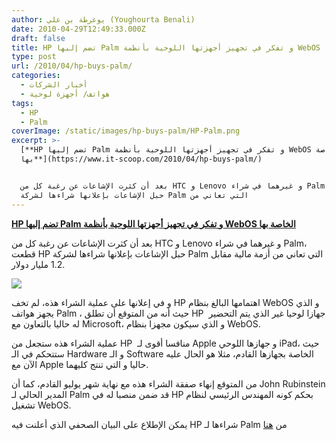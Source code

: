 ```yaml
---
author: يوغرطة بن علي (Youghourta Benali)
date: 2010-04-29T12:49:33.000Z
draft: false
title: HP تضم إليها Palm و تفكر في تجهيز أجهزتها اللوحية بأنظمة WebOS الخاصة بها
type: post
url: /2010/04/hp-buys-palm/
categories:
  - أخبار الشركات
  - هواتف/ أجهزة لوحية
tags:
  - HP
  - Palm
coverImage: /static/images/hp-buys-palm/HP-Palm.png
excerpt: >-
  [**HP تضم إليها Palm و تفكر في تجهيز أجهزتها اللوحية بأنظمة WebOS الخاصة
  بها**](https://www.it-scoop.com/2010/04/hp-buys-palm/)


  بعد أن كثرت الإشاعات عن رغبة كل من HTC و Lenovo و غيرهما في شراء Palm، قطعت HP
  حبل الإشاعات بإعلانها شراءها لشركة Palm التي تعاني من
---
```

[**HP تضم إليها Palm و تفكر في تجهيز أجهزتها اللوحية بأنظمة WebOS الخاصة بها**](https://www.it-scoop.com/2010/04/hp-buys-palm/)

بعد أن كثرت الإشاعات عن رغبة كل من HTC و Lenovo و غيرهما في شراء Palm، قطعت HP حبل الإشاعات بإعلانها شراءها لشركة Palm التي تعاني من أزمة مالية مقابل 1.2 مليار دولار.

![](/static/images/hp-buys-palm/HP-Palm.png)

و في إعلانها على عملية الشراء هذه، لم تخف HP اهتمامها البالغ بنظام WebOS و الذي يجهز هواتف Palm ، حيث أنه من المتوقع أن تطلق HP  جهازا لوحيا غير الذي يتم التحضير له حاليا بالتعاون مع Microsoft، و الذي سيكون مجهزا بنظام WebOS.

عملية الشراء هذه ستجعل من HP  منافسا أقوى لـ Apple و جهازها اللوحي iPad، حيث ستتحكم في الـ Hardware و الـ Software الخاصة بجهازها القادم، مثلا هو الحال عليه الآن مع Apple حاليا و التي تنتج كليهما.

من المتوقع إنهاء صفقة الشراء هذه مع نهاية شهر يوليو القادم، كما أن John Rubinstein المدير الحالي لـ Palm قد ضمن منصبا له في HP بحكم كونه المهندس الرئيسي لنظام تشغيل WebOS.

يمكن الإطلاع على البيان الصحفي الذي أعلنت فيه HP شراءها لـ Palm من [هنا](http://www.hp.com/hpinfo/newsroom/press/2010/100428xa.html)
